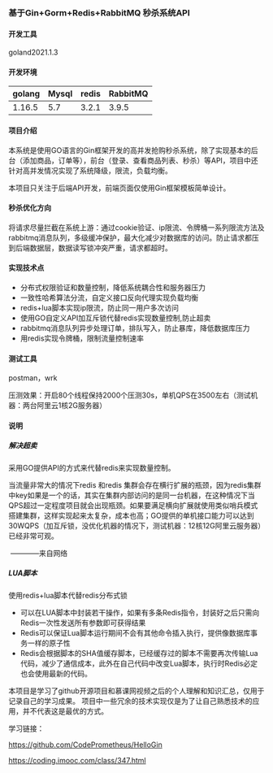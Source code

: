 ### 基于Gin+Gorm+Redis+RabbitMQ 秒杀系统API



#### 开发工具

goland2021.1.3

#### 开发环境

| golang | Mysql | redis | RabbitMQ |
| ------ | ----- | ----- | -------- |
| 1.16.5 | 5.7   | 3.2.1 | 3.9.5    |

#### 项目介绍

本系统是使用GO语言的Gin框架开发的高并发抢购秒杀系统，除了实现基本的后台（添加商品，订单等），前台（登录、查看商品列表、秒杀）等API，项目中还针对高并发情况实现了系统降级，限流，负载均衡。

本项目只关注于后端API开发，前端页面仅使用Gin框架模板简单设计。

#### 秒杀优化方向

将请求尽量拦截在系统上游：通过cookie验证、ip限流、令牌桶一系列限流方法及rabbitmq消息队列，多级缓冲保护，最大化减少对数据库的访问。防止请求都压到后端数据层，数据读写锁冲突严重，请求都超时。

#### 实现技术点

- ‌分布式权限验证和数量控制，降低系统耦合性和服务器压力
- 一致性哈希算法分流，自定义接口反向代理实现负载均衡‌
- redis+lua脚本实现ip限流，防止同一用户多次访问
- 使用GO自定义API加互斥锁代替redis实现数量控制,防止超卖
- ‌rabbitmq消息队列异步处理订单，排队写入，防止暴库，降低数据库压力
- 用redis实现令牌桶，限制流量控制速率



#### 测试工具

postman，wrk

压测效果：开启80个线程保持2000个压测30s，单机QPS在3500左右（测试机器：两台阿里云1核2G服务器）

#### 说明

##### 解决超卖

采用GO提供API的方式来代替redis来实现数量控制。

当流量非常大的情况下redis 和redis 集群会存在横行扩展的瓶颈，因为redis集群中key如果是一个的话，其实在集群内部访问的是同一台机器，在这种情况下当QPS超过一定程度项目就会出现瓶颈。如果要满足横向扩展就使用类似哨兵模式搭建集群，这样实现起来太复杂，成本也高；GO提供的单机接口能力可以达到 30WQPS（加互斥锁，没优化机器的情况下，测试机器：12核12G阿里云服务器）已经非常可观。

​																																						  ————来自网络

##### LUA脚本

使用redis+lua脚本代替redis分布式锁

- 可以在LUA脚本中封装若干操作，如果有多条Redis指令，封装好之后只需向Redis一次性发送所有参数即可获得结果
- Redis可以保证Lua脚本运行期间不会有其他命令插入执行，提供像数据库事务一样的原子性
- Redis会根据脚本的SHA值缓存脚本，已经缓存过的脚本不需要再次传输Lua代码，减少了通信成本，此外在自己代码中改变Lua脚本，执行时Redis必定也会使用最新的代码。



本项目是学习了github开源项目和慕课网视频之后的个人理解和知识汇总，仅用于记录自己的学习成果。
项目中一些冗余的技术实现仅是为了让自己熟悉技术的应用，并不代表这是最优的方式。

学习链接：

https://github.com/CodePrometheus/HelloGin

https://coding.imooc.com/class/347.html

